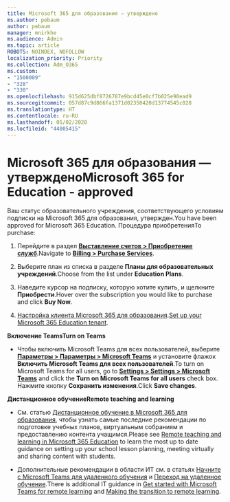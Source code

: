 ```yaml
---
title: Microsoft 365 для образования — утверждено
ms.author: pebaum
author: pebaum
manager: mnirkhe
ms.audience: Admin
ms.topic: article
ROBOTS: NOINDEX, NOFOLLOW
localization_priority: Priority
ms.collection: Adm_O365
ms.custom:
- "1500009"
- "328"
- "330"
ms.openlocfilehash: 915d625dbf8726787e9bcd45e0cf7b025e90ead9
ms.sourcegitcommit: 057d87c9d866fa1371d02350420d13774545c028
ms.translationtype: HT
ms.contentlocale: ru-RU
ms.lasthandoff: 05/02/2020
ms.locfileid: "44005415"
---
```

# <a name="microsoft-365-for-education---approved"></a><span data-ttu-id="3df76-102">Microsoft 365 для образования — утверждено</span><span class="sxs-lookup"><span data-stu-id="3df76-102">Microsoft 365 for Education - approved</span></span>

<span data-ttu-id="3df76-103">Ваш статус образовательного учреждения, соответствующего условиям подписки на Microsoft 365 для образования, утвержден.</span><span class="sxs-lookup"><span data-stu-id="3df76-103">You have been approved for Microsoft 365 Education.</span></span>  <span data-ttu-id="3df76-104">Процедура приобретения</span><span class="sxs-lookup"><span data-stu-id="3df76-104">To purchase:</span></span>

1. <span data-ttu-id="3df76-105">Перейдите в раздел **[Выставление счетов > Приобретение служб](https://portal.office.com/AdminPortal/Home#/catalog)**.</span><span class="sxs-lookup"><span data-stu-id="3df76-105">Navigate to **[Billing > Purchase Services](https://portal.office.com/AdminPortal/Home#/catalog)**.</span></span>

2. <span data-ttu-id="3df76-106">Выберите план из списка в разделе **Планы для образовательных учреждений**.</span><span class="sxs-lookup"><span data-stu-id="3df76-106">Choose from the list under **Education Plans**.</span></span>

3. <span data-ttu-id="3df76-107">Наведите курсор на подписку, которую хотите купить, и щелкните **Приобрести**.</span><span class="sxs-lookup"><span data-stu-id="3df76-107">Hover over the subscription you would like to purchase and click **Buy Now**.</span></span>

4. <span data-ttu-id="3df76-108">[Настройка клиента Microsoft 365 для образования](https://docs.microsoft.com/microsoft-365/education/intune-edu-trial/set-up-office365-edu-tenant).</span><span class="sxs-lookup"><span data-stu-id="3df76-108">[Set up your Microsoft 365 Education tenant](https://docs.microsoft.com/microsoft-365/education/intune-edu-trial/set-up-office365-edu-tenant).</span></span>

<span data-ttu-id="3df76-109">**Включение Teams**</span><span class="sxs-lookup"><span data-stu-id="3df76-109">**Turn on Teams**</span></span>

- <span data-ttu-id="3df76-110">Чтобы включить Microsoft Teams для всех пользователей, выберите **[Параметры > Параметры > Microsoft Teams](https://admin.microsoft.com/Adminportal/Home#/SettingsMultiPivot/:/Settings/L1/SkypeTeams)** и установите флажок **Включить Microsoft Teams для всех пользователей**.</span><span class="sxs-lookup"><span data-stu-id="3df76-110">To turn on Microsoft Teams for all users, go to **[Settings > Settings > Microsoft Teams](https://admin.microsoft.com/Adminportal/Home#/SettingsMultiPivot/:/Settings/L1/SkypeTeams)** and click the **Turn on Microsoft Teams for all users** check box.</span></span>  <span data-ttu-id="3df76-111">Нажмите кнопку **Сохранить изменения**.</span><span class="sxs-lookup"><span data-stu-id="3df76-111">Click **Save changes**.</span></span>

<span data-ttu-id="3df76-112">**Дистанционное обучение**</span><span class="sxs-lookup"><span data-stu-id="3df76-112">**Remote teaching and learning**</span></span>

- <span data-ttu-id="3df76-113">См. статью [Дистанционное обучение в Microsoft 365 для образования](https://support.office.com/article/remote-teaching-and-learning-in-office-365-education-f651ccae-7b65-478b-8366-51bb884025c4), чтобы узнать самые последние рекомендации по подготовке учебных планов, виртуальным собраниям и предоставлению контента учащимся.</span><span class="sxs-lookup"><span data-stu-id="3df76-113">Please see [Remote teaching and learning in Microsoft 365 Education](https://support.office.com/article/remote-teaching-and-learning-in-office-365-education-f651ccae-7b65-478b-8366-51bb884025c4) to learn the most up to date guidance on setting up your school lesson planning, meeting virtually and sharing content with students.</span></span>

- <span data-ttu-id="3df76-114">Дополнительные рекомендации в области ИТ см. в статьях [Начните с Microsoft Teams для удаленного обучения](https://docs.microsoft.com/MicrosoftTeams/remote-learning-edu) и [Переход на удаленное обучение](https://www.microsoft.com/education/remote-learning).</span><span class="sxs-lookup"><span data-stu-id="3df76-114">There is additional IT guidance in [Get started with Microsoft Teams for remote learning](https://docs.microsoft.com/MicrosoftTeams/remote-learning-edu) and [Making the transition to remote learning](https://www.microsoft.com/education/remote-learning).</span></span>

